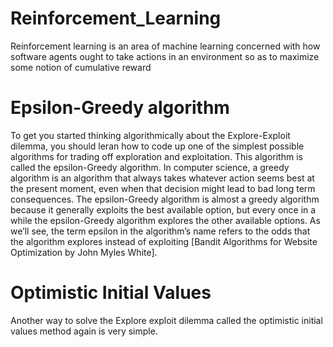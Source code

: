 # Reinforcement_Learning
Reinforcement learning is an area of machine learning concerned with how software agents ought to take actions in an environment so as to maximize some notion of cumulative reward


# Epsilon-Greedy algorithm
To get you started thinking algorithmically about the Explore-Exploit dilemma, you should leran how to code up one of the simplest possible algorithms for trading off exploration and exploitation. This algorithm is called the epsilon-Greedy algorithm. In computer science, a greedy algorithm is an algorithm that always takes whatever action seems best at the present moment, even when that decision might lead to bad long term consequences. The epsilon-Greedy algorithm is almost a greedy algorithm because it generally exploits the best available option, but every once in a while the epsilon-Greedy algorithm explores the other available options. As we’ll see, the term epsilon in the algorithm’s name refers to the odds that the algorithm explores instead of exploiting [Bandit Algorithms for Website Optimization by John Myles White].


# Optimistic Initial Values
Another way to solve the Explore exploit dilemma called the optimistic initial values method again is very simple.
